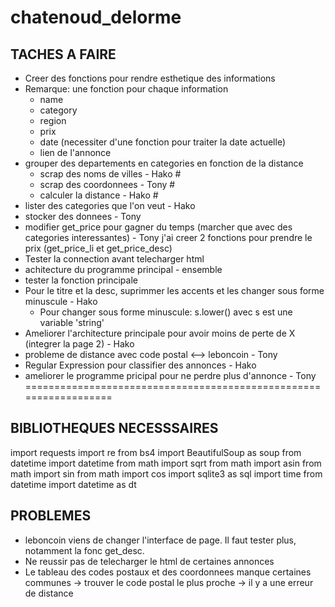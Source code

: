 # chatenoud_delorme

## TACHES A FAIRE
- Creer des fonctions pour rendre esthetique des informations
- Remarque: une fonction pour chaque information
    - name
    - category
    - region
    - prix
    - date (necessiter d'une fonction pour traiter la date actuelle)
    - lien de l'annonce
- grouper des departements en categories en fonction de la distance
    - scrap des noms de villes - Hako #
    - scrap des coordonnees - Tony #
    - calculer la distance - Hako #
- lister des categories que l'on veut - Hako
- stocker des donnees - Tony
- modifier get_price pour gagner du temps (marcher que avec des categories interessantes) - Tony
j'ai creer 2 fonctions pour prendre le prix (get_price_li et get_price_desc)
- Tester la connection avant telecharger html
- achitecture du programme principal - ensemble
- tester la fonction principale
- Pour le titre et la desc, suprimmer les accents et les changer sous forme minuscule - Hako
    - Pour changer sous forme minuscule: s.lower() avec s est une variable 'string'
- Ameliorer l'architecture principale pour avoir moins de perte de X (integrer la page 2) - Hako
- probleme de distance avec code postal <--> leboncoin - Tony
- Regular Expression pour classifier des annonces - Hako
- ameliorer le programme pricipal pour ne perdre plus d'annonce - Tony
==================================================================


## BIBLIOTHEQUES NECESSSAIRES
import requests
import re
from bs4 import BeautifulSoup as soup
from datetime import datetime
from math import sqrt
from math import asin
from math import sin
from math import cos
import sqlite3 as sql
import time
from datetime import datetime as dt

## PROBLEMES
- leboncoin viens de changer l'interface de page. Il faut tester plus, notamment la fonc get_desc.
- Ne reussir pas de telecharger le html de certaines annonces
- Le tableau des codes postaux et des coordonnees manque certaines communes -> trouver le code postal le plus proche -> il y a une erreur de distance
